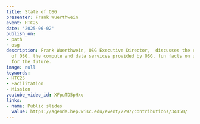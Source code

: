 ```yaml
---
title: State of OSG
presenter: Frank Wuerthwein
event: HTC25
date: '2025-06-02'
publish_on:
- path
- osg
description: Frank Wuerthwein, OSG Executive Director,  discusses the current state
  of OSG, the compute and data services provided by OSG, fun facts on usage, and goals
  for the future.
image: null
keywords:
- HTC25
- Facilitation
- Mission
youtube_video_id: XFpuTD5pHxo
links:
- name: Public slides
  value: https://agenda.hep.wisc.edu/event/2297/contributions/34150/
---
```

